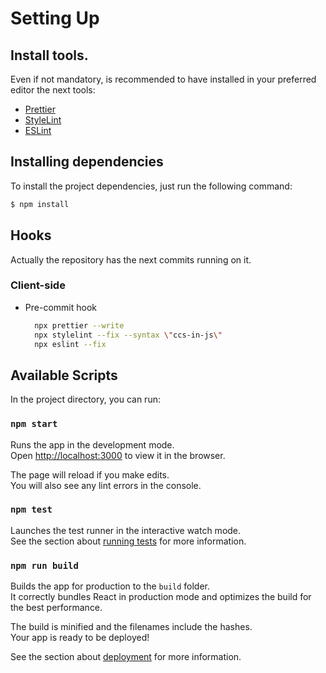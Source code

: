 # Setting Up

## Install tools.

Even if not mandatory, is recommended to have installed in your preferred editor the next tools:
- [Prettier](https://prettier.io/docs/en/editors.html)
- [StyleLint](https://stylelint.io/user-guide/integrations/editor)
- [ESLint](https://eslint.org/docs/user-guide/integrations)

## Installing dependencies

To install the project dependencies, just run the following command:

```bash
$ npm install
```

## Hooks

Actually the repository has the next commits running on it.
### Client-side
- Pre-commit hook
  ```bash
    npx prettier --write
    npx stylelint --fix --syntax \"ccs-in-js\"
    npx eslint --fix
  ```

## Available Scripts

In the project directory, you can run:

### `npm start`

Runs the app in the development mode.\
Open [http://localhost:3000](http://localhost:3000) to view it in the browser.

The page will reload if you make edits.\
You will also see any lint errors in the console.

### `npm test`

Launches the test runner in the interactive watch mode.\
See the section about [running tests](https://facebook.github.io/create-react-app/docs/running-tests) for more information.

### `npm run build`

Builds the app for production to the `build` folder.\
It correctly bundles React in production mode and optimizes the build for the best performance.

The build is minified and the filenames include the hashes.\
Your app is ready to be deployed!

See the section about [deployment](https://facebook.github.io/create-react-app/docs/deployment) for more information.
